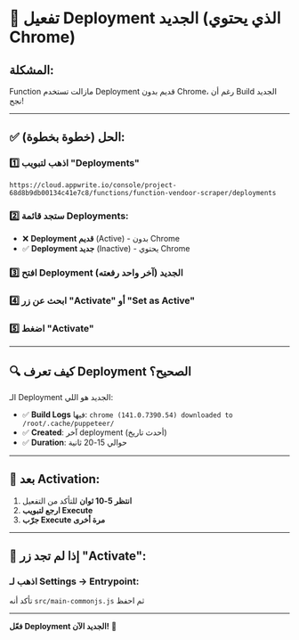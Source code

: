 # 🔧 تفعيل Deployment الجديد (الذي يحتوي Chrome)

## المشكلة:
Function مازالت تستخدم Deployment قديم بدون Chrome، رغم أن Build الجديد نجح!

---

## ✅ الحل (خطوة بخطوة):

### 1️⃣ اذهب لتبويب **"Deployments"**
```
https://cloud.appwrite.io/console/project-68d8b9db00134c41e7c8/functions/function-vendoor-scraper/deployments
```

### 2️⃣ ستجد قائمة Deployments:
- ❌ **Deployment قديم** (Active) - بدون Chrome
- ✅ **Deployment جديد** (Inactive) - يحتوي Chrome

### 3️⃣ افتح **Deployment الجديد** (آخر واحد رفعته)

### 4️⃣ ابحث عن زر **"Activate"** أو **"Set as Active"**

### 5️⃣ اضغط **"Activate"**

---

## 🔍 كيف تعرف Deployment الصحيح؟

الـ Deployment الجديد هو اللي:
- ✅ **Build Logs** فيها: `chrome (141.0.7390.54) downloaded to /root/.cache/puppeteer/`
- ✅ **Created**: آخر deployment (أحدث تاريخ)
- ✅ **Duration**: حوالي 15-20 ثانية

---

## 📝 بعد Activation:

1. **انتظر 5-10 ثوان** للتأكد من التفعيل
2. **ارجع لتبويب Execute**
3. **جرّب Execute مرة أخرى**

---

## 🎯 إذا لم تجد زر "Activate":

### اذهب لـ **Settings** → **Entrypoint**:
تأكد أنه `src/main-commonjs.js` ثم احفظ

---

**فعّل Deployment الجديد الآن!** 🚀
